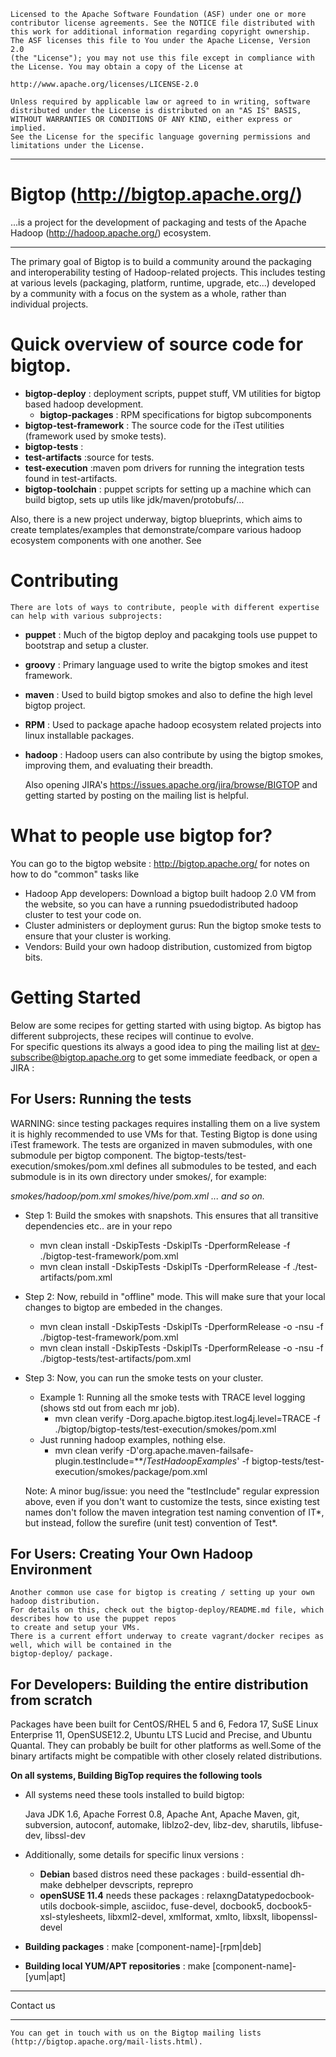     Licensed to the Apache Software Foundation (ASF) under one or more
    contributor license agreements. See the NOTICE file distributed with
    this work for additional information regarding copyright ownership.
    The ASF licenses this file to You under the Apache License, Version 2.0
    (the "License"); you may not use this file except in compliance with
    the License. You may obtain a copy of the License at

    http://www.apache.org/licenses/LICENSE-2.0

    Unless required by applicable law or agreed to in writing, software
    distributed under the License is distributed on an "AS IS" BASIS,
    WITHOUT WARRANTIES OR CONDITIONS OF ANY KIND, either express or implied.
    See the License for the specific language governing permissions and
    limitations under the License.

------------------------------------------------------------------------------------------------------------------------------------------------------

Bigtop (http://bigtop.apache.org/)
======

...is a project for the development of packaging and tests of the Apache Hadoop (http://hadoop.apache.org/) ecosystem.

------------------------------------------------------------------------------------------------------------------------------------------------------
 
The primary goal of Bigtop is to build a community around the packaging and interoperability testing of Hadoop-related projects. This includes testing at various levels (packaging, platform, runtime, upgrade, etc...) developed by a community with a focus on the system as a whole, rather than individual projects.

Quick overview of source code for bigtop.
=========================================

* __bigtop-deploy__ : deployment scripts, puppet stuff, VM utilities for bigtop based hadoop development.
    * __bigtop-packages__ : RPM specifications for bigtop subcomponents
* __bigtop-test-framework__ : The source code for the iTest utilities (framework used by smoke tests).
* __bigtop-tests__ : 
* __test-artifacts__ :source for tests.
* __test-execution__ :maven pom drivers for running the integration tests found in test-artifacts.
* __bigtop-toolchain__ : puppet scripts for setting up a machine which can build bigtop, sets up utils like jdk/maven/protobufs/...

Also, there is a new project underway, bigtop blueprints, which aims to create templates/examples that demonstrate/compare various hadoop ecosystem components with one another.  See 

Contributing 
============

    There are lots of ways to contribute, people with different expertise can help with various subprojects:
    
* __puppet__ : Much of the bigtop deploy and pacakging tools use puppet to bootstrap and setup a cluster.
* __groovy__ : Primary language used to write the bigtop smokes and itest framework. 
* __maven__ : Used to build bigtop smokes and also to define the high level bigtop project. 
* __RPM__ : Used to package apache hadoop ecosystem related projects into linux installable packages.
* __hadoop__ : Hadoop users can also contribute by using the bigtop smokes, improving them, and evaluating their breadth.
 
    Also opening JIRA's https://issues.apache.org/jira/browse/BIGTOP and getting started by posting on the mailing list is helpful.

What to people use bigtop for? 
==============================

You can go to the bigtop website : http://bigtop.apache.org/ for notes on how to do "common" tasks like

  * Hadoop App developers: Download a bigtop built hadoop 2.0 VM from the website, so you can have a running psuedodistributed hadoop cluster to test your code on.
  * Cluster administers or deployment gurus: Run the bigtop smoke tests to ensure that your cluster is working.
  * Vendors: Build your own hadoop distribution, customized from bigtop bits.

Getting Started
===============

Below are some recipes for getting started with using bigtop.  As bigtop has different subprojects, these recipes will continue to evolve.  
For specific questions its always a good idea to ping the mailing list at dev-subscribe@bigtop.apache.org to get some immediate feedback, or open a JIRA : 

For Users: Running the tests 
----------------------------

WARNING: since testing packages requires installing them on a live system it is highly recommended to use VMs for that.  Testing Bigtop is done using iTest framework. The tests are organized in maven submodules, with one submodule per bigtop component.  The bigtop-tests/test-execution/smokes/pom.xml defines all submodules to be tested, and each submodule is in its own directory under smokes/, for example:
 
*smokes/hadoop/pom.xml*
*smokes/hive/pom.xml*
*... and so on.*
 
* Step 1: Build the smokes with snapshots.  This ensures that all transitive dependencies etc.. are in your repo
    * mvn clean install -DskipTests -DskipITs -DperformRelease -f ./bigtop-test-framework/pom.xml
    * mvn clean install -DskipTests -DskipITs -DperformRelease -f ./test-artifacts/pom.xml
* Step 2: Now, rebuild in "offline" mode.  This will make sure that your local changes to bigtop are embeded in the changes.
    * mvn clean install -DskipTests -DskipITs -DperformRelease -o -nsu -f ./bigtop-test-framework/pom.xml
    * mvn clean install -DskipTests -DskipITs -DperformRelease -o -nsu -f ./bigtop-tests/test-artifacts/pom.xml
 
* Step 3: Now, you can run the smoke tests on your cluster.
    * Example 1: Running all the smoke tests with TRACE level logging (shows std out from each mr job). 
      * mvn clean verify -Dorg.apache.bigtop.itest.log4j.level=TRACE -f ./bigtop/bigtop-tests/test-execution/smokes/pom.xml 
    * Just running hadoop examples, nothing else.
      * mvn clean verify -D'org.apache.maven-failsafe-plugin.testInclude=**/*TestHadoopExamples*' -f bigtop-tests/test-execution/smokes/package/pom.xml
 
    Note: A minor bug/issue: you need the "testInclude" regular expression above, even if you don't want to customize the tests, 
    since existing test names don't follow the maven integration test naming convention of IT*, but instead, follow the surefire (unit test) convention of Test*.

For Users: Creating Your Own Hadoop Environment 
-----------------------------------------------

    Another common use case for bigtop is creating / setting up your own hadoop distribution.  
    For details on this, check out the bigtop-deploy/README.md file, which describes how to use the puppet repos
    to create and setup your VMs.  
    There is a current effort underway to create vagrant/docker recipes as well, which will be contained in the 
    bigtop-deploy/ package.     


For Developers: Building the entire distribution from scratch
-------------------------------------------------------------
 
Packages have been built for CentOS/RHEL 5 and 6, Fedora 17, SuSE Linux Enterprise 11, OpenSUSE12.2, Ubuntu LTS Lucid and Precise, and Ubuntu Quantal. They can probably be built for other platforms as well.Some of the binary artifacts might be compatible with other closely related distributions.
 
__On all systems, Building BigTop requires the following tools__

* All systems need these tools installed to build bigtop:

  Java JDK 1.6, Apache Forrest 0.8, Apache Ant, Apache Maven, git, subversion, autoconf, automake, liblzo2-dev, libz-dev, sharutils, libfuse-dev, libssl-dev

* Additionally, some details for specific linux versions :
  * __Debian__ based distros need these packages : build-essential dh-make debhelper devscripts, reprepro
  * __openSUSE 11.4__ needs these packages : relaxngDatatypedocbook-utils docbook-simple, asciidoc, fuse-devel, docbook5, docbook5-xsl-stylesheets, libxml2-devel, xmlformat, xmlto, libxslt, libopenssl-devel

* __Building packages__ : make [component-name]-[rpm|deb]
* __Building local YUM/APT repositories__ : make [component-name]-[yum|apt]

---------------------- 

Contact us

----------------------

    You can get in touch with us on the Bigtop mailing lists (http://bigtop.apache.org/mail-lists.html).

